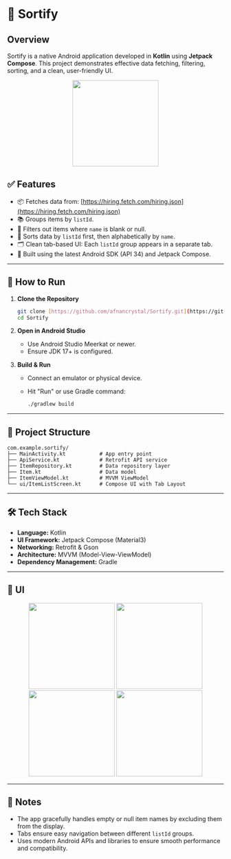 # 📱 Sortify

## Overview

Sortify is a native Android application developed in **Kotlin** using **Jetpack Compose**. This project demonstrates effective data fetching, filtering, sorting, and a clean, user-friendly UI.

<p align="center">
  <img src="https://github.com/user-attachments/assets/0a59be55-1382-4dd0-a23f-5b816d20dad0" width="200"/>
</p>

## ✅ Features

* 📦 Fetches data from: [https://hiring.fetch.com/hiring.json](https://hiring.fetch.com/hiring.json)
* 📚 Groups items by `listId`.
* 📌 Filters out items where `name` is blank or null.
* 🔢 Sorts data by `listId` first, then alphabetically by `name`.
* 🗂️ Clean tab-based UI: Each `listId` group appears in a separate tab.
* 📱 Built using the latest Android SDK (API 34) and Jetpack Compose.

---

## 🚀 How to Run

1. **Clone the Repository**

   ```bash
   git clone [https://github.com/afnancrystal/Sortify.git](https://github.com/afnancrystal/Sortify.git)
   cd Sortify
   ```

2. **Open in Android Studio**

   * Use Android Studio Meerkat or newer.
   * Ensure JDK 17+ is configured.

3. **Build & Run**

   * Connect an emulator or physical device.
   * Hit "Run" or use Gradle command:

     ```bash
     ./gradlew build
     ```

---

## 📂 Project Structure

```
com.example.sortify/
├── MainActivity.kt           # App entry point  
├── ApiService.kt             # Retrofit API service  
├── ItemRepository.kt         # Data repository layer  
├── Item.kt                   # Data model  
├── ItemViewModel.kt          # MVVM ViewModel  
└── ui/ItemListScreen.kt      # Compose UI with Tab Layout  
```

---

## 🛠️ Tech Stack

* **Language:** Kotlin
* **UI Framework:** Jetpack Compose (Material3)
* **Networking:** Retrofit & Gson
* **Architecture:** MVVM (Model-View-ViewModel)
* **Dependency Management:** Gradle

---
## 📱 UI

<p align="center">
  <img src="https://github.com/user-attachments/assets/8e159818-97a3-4882-b645-8d37ba581b91" width="200"/>
  <img src="https://github.com/user-attachments/assets/656ec648-e1b5-4d55-aa64-5ab3ea69132b" width="200"/>
  <img src="https://github.com/user-attachments/assets/87788dea-a681-441d-8063-1485d9d46a41" width="200"/>
  <img src="https://github.com/user-attachments/assets/cc630691-1c31-402a-b622-17389859afbf" width="200"/>
</p>

---

## 📑 Notes

* The app gracefully handles empty or null item names by excluding them from the display.
* Tabs ensure easy navigation between different `listId` groups.
* Uses modern Android APIs and libraries to ensure smooth performance and compatibility.
